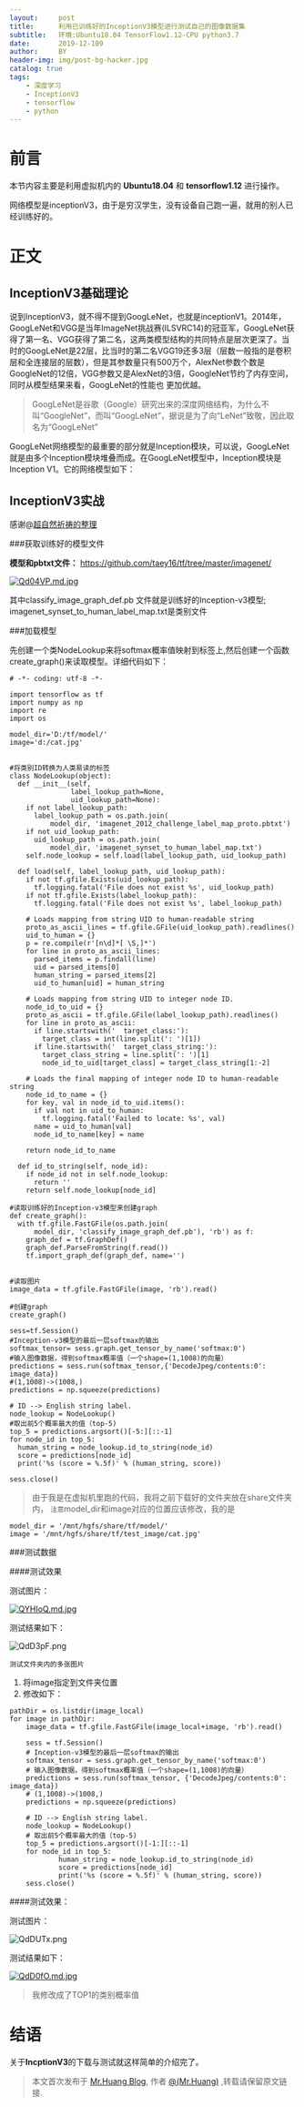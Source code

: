 ```yaml
---
layout:     post
title:      利用已训练好的InceptionV3模型进行测试自己的图像数据集
subtitle:   环境:Ubuntu18.04 TensorFlow1.12-CPU python3.7 
date:       2019-12-109
author:     BY
header-img: img/post-bg-hacker.jpg
catalog: true
tags:
    - 深度学习
    - InceptionV3
    - tensorflow
    - python
---
```


# 前言
本节内容主要是利用虚拟机内的 **Ubuntu18.04** 和 **tensorflow1.12** 进行操作。

网络模型是inceptionV3，由于是穷汉学生，没有设备自己跑一遍，就用的别人已经训练好的。

# 正文


## InceptionV3基础理论

说到InceptionV3，就不得不提到GoogLeNet，也就是inceptionV1。2014年，GoogLeNet和VGG是当年ImageNet挑战赛(ILSVRC14)的冠亚军，GoogLeNet获得了第一名、VGG获得了第二名，这两类模型结构的共同特点是层次更深了。当时的GoogLeNet是22层，比当时的第二名VGG19还多3层（层数一般指的是卷积层和全连接层的层数），但是其参数量只有500万个，AlexNet参数个数是GoogleNet的12倍，VGG参数又是AlexNet的3倍，GoogleNet节约了内存空间，同时从模型结果来看，GoogLeNet的性能也 更加优越。

>GoogLeNet是谷歌（Google）研究出来的深度网络结构，为什么不叫“GoogleNet”，而叫“GoogLeNet”，据说是为了向“LeNet”致敬，因此取名为“GoogLeNet”

GoogLeNet网络模型的最重要的部分就是Inception模块，可以说，GoogLeNet就是由多个Inception模块堆叠而成。在GoogLeNet模型中，Inception模块是Inception V1。它的网络模型如下：





## InceptionV3实战
感谢@[超自然祈祷的整理](https://blog.csdn.net/sinat_27382047/article/details/80534234/)

###获取训练好的模型文件

**模型和pbtxt文件：** <https://github.com/taey16/tf/tree/master/imagenet/>

[![Qd04VP.md.jpg](https://s2.ax1x.com/2019/12/09/Qd04VP.md.jpg)](https://imgse.com/i/Qd04VP)

其中classify_image_graph_def.pb 文件就是训练好的Inception-v3模型; imagenet_synset_to_human_label_map.txt是类别文件

###加载模型

先创建一个类NodeLookup来将softmax概率值映射到标签上,然后创建一个函数create_graph()来读取模型。详细代码如下：

```
# -*- coding: utf-8 -*-
 
import tensorflow as tf
import numpy as np
import re
import os
 
model_dir='D:/tf/model/'
image='d:/cat.jpg'
 
 
#将类别ID转换为人类易读的标签
class NodeLookup(object):
  def __init__(self,
               label_lookup_path=None,
               uid_lookup_path=None):
    if not label_lookup_path:
      label_lookup_path = os.path.join(
          model_dir, 'imagenet_2012_challenge_label_map_proto.pbtxt')
    if not uid_lookup_path:
      uid_lookup_path = os.path.join(
          model_dir, 'imagenet_synset_to_human_label_map.txt')
    self.node_lookup = self.load(label_lookup_path, uid_lookup_path)
 
  def load(self, label_lookup_path, uid_lookup_path):
    if not tf.gfile.Exists(uid_lookup_path):
      tf.logging.fatal('File does not exist %s', uid_lookup_path)
    if not tf.gfile.Exists(label_lookup_path):
      tf.logging.fatal('File does not exist %s', label_lookup_path)
 
    # Loads mapping from string UID to human-readable string
    proto_as_ascii_lines = tf.gfile.GFile(uid_lookup_path).readlines()
    uid_to_human = {}
    p = re.compile(r'[n\d]*[ \S,]*')
    for line in proto_as_ascii_lines:
      parsed_items = p.findall(line)
      uid = parsed_items[0]
      human_string = parsed_items[2]
      uid_to_human[uid] = human_string
 
    # Loads mapping from string UID to integer node ID.
    node_id_to_uid = {}
    proto_as_ascii = tf.gfile.GFile(label_lookup_path).readlines()
    for line in proto_as_ascii:
      if line.startswith('  target_class:'):
        target_class = int(line.split(': ')[1])
      if line.startswith('  target_class_string:'):
        target_class_string = line.split(': ')[1]
        node_id_to_uid[target_class] = target_class_string[1:-2]
 
    # Loads the final mapping of integer node ID to human-readable string
    node_id_to_name = {}
    for key, val in node_id_to_uid.items():
      if val not in uid_to_human:
        tf.logging.fatal('Failed to locate: %s', val)
      name = uid_to_human[val]
      node_id_to_name[key] = name
 
    return node_id_to_name
 
  def id_to_string(self, node_id):
    if node_id not in self.node_lookup:
      return ''
    return self.node_lookup[node_id]
 
#读取训练好的Inception-v3模型来创建graph
def create_graph():
  with tf.gfile.FastGFile(os.path.join(
      model_dir, 'classify_image_graph_def.pb'), 'rb') as f:
    graph_def = tf.GraphDef()
    graph_def.ParseFromString(f.read())
    tf.import_graph_def(graph_def, name='')
 
 
#读取图片
image_data = tf.gfile.FastGFile(image, 'rb').read()
 
#创建graph
create_graph()
 
sess=tf.Session()
#Inception-v3模型的最后一层softmax的输出
softmax_tensor= sess.graph.get_tensor_by_name('softmax:0')
#输入图像数据，得到softmax概率值（一个shape=(1,1008)的向量）
predictions = sess.run(softmax_tensor,{'DecodeJpeg/contents:0': image_data})
#(1,1008)->(1008,)
predictions = np.squeeze(predictions)
 
# ID --> English string label.
node_lookup = NodeLookup()
#取出前5个概率最大的值（top-5)
top_5 = predictions.argsort()[-5:][::-1]
for node_id in top_5:
  human_string = node_lookup.id_to_string(node_id)
  score = predictions[node_id]
  print('%s (score = %.5f)' % (human_string, score))
 
sess.close()
```

>由于我是在虚拟机里跑的代码，我将之前下载好的文件夹放在share文件夹内， `注意`model_dir和image对应的位置应该修改，我的是

	model_dir = '/mnt/hgfs/share/tf/model/'
	image = '/mnt/hgfs/share/tf/test_image/cat.jpg'

###测试数据

####测试效果

测试图片：

[![QYHIoQ.md.jpg](https://s2.ax1x.com/2019/12/07/QYHIoQ.md.jpg)](https://imgse.com/i/QYHIoQ)

测试结果如下：

![QdD3pF.png](https://s2.ax1x.com/2019/12/09/QdD3pF.png)


`测试文件夹内的多张图片`

1. 将image指定到文件夹位置
2. 修改如下：
```
pathDir = os.listdir(image_local)
for image in pathDir:
    image_data = tf.gfile.FastGFile(image_local+image, 'rb').read()

    sess = tf.Session()
    # Inception-v3模型的最后一层softmax的输出
    softmax_tensor = sess.graph.get_tensor_by_name('softmax:0')
    # 输入图像数据，得到softmax概率值（一个shape=(1,1008)的向量）
    predictions = sess.run(softmax_tensor, {'DecodeJpeg/contents:0': image_data})
    # (1,1008)->(1008,)
    predictions = np.squeeze(predictions)

    # ID --> English string label.
    node_lookup = NodeLookup()
    # 取出前5个概率最大的值（top-5)
    top_5 = predictions.argsort()[-1:][::-1]
    for node_id in top_5:
            human_string = node_lookup.id_to_string(node_id)
            score = predictions[node_id]
            print('%s (score = %.5f)' % (human_string, score))
    sess.close()
```

####测试效果：

测试图片：

![QdDUTx.png](https://s2.ax1x.com/2019/12/09/QdDUTx.png)

测试结果如下：

[![QdD0fO.md.jpg](https://s2.ax1x.com/2019/12/09/QdD0fO.md.jpg)](https://imgse.com/i/QdD0fO)

>我修改成了TOP1的类别概率值

# 结语

关于**IncptionV3**的下载与测试就这样简单的介绍完了。

 
 > 本文首次发布于 [Mr.Huang Blog](http://www.huangsz.xyz), 作者 [@(Mr.Huang)](http://github.com/EmotionalXX) ,转载请保留原文链接.
